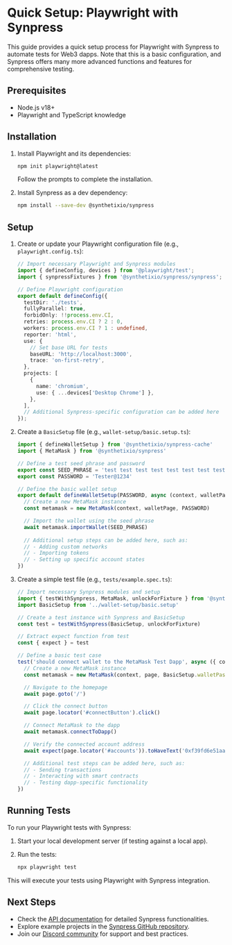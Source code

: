 # Quick Setup: Playwright with Synpress

This guide provides a quick setup process for Playwright with Synpress to automate tests for Web3 dapps. Note that this is a basic configuration, and Synpress offers many more advanced functions and features for comprehensive testing.

## Prerequisites

- Node.js v18+
- Playwright and TypeScript knowledge

## Installation

1. Install Playwright and its dependencies:

   ```bash
   npm init playwright@latest
   ```

   Follow the prompts to complete the installation.

2. Install Synpress as a dev dependency:

   ```bash
   npm install --save-dev @synthetixio/synpress
   ```

## Setup

1. Create or update your Playwright configuration file (e.g., `playwright.config.ts`):

   ```typescript
   // Import necessary Playwright and Synpress modules
   import { defineConfig, devices } from '@playwright/test';
   import { synpressFixtures } from '@synthetixio/synpress/synpress';

   // Define Playwright configuration
   export default defineConfig({
     testDir: './tests',
     fullyParallel: true,
     forbidOnly: !!process.env.CI,
     retries: process.env.CI ? 2 : 0,
     workers: process.env.CI ? 1 : undefined,
     reporter: 'html',
     use: {
       // Set base URL for tests
       baseURL: 'http://localhost:3000',
       trace: 'on-first-retry',
     },
     projects: [
       {
         name: 'chromium',
         use: { ...devices['Desktop Chrome'] },
       },
     ],
     // Additional Synpress-specific configuration can be added here
   });
   ```

2. Create a `BasicSetup` file (e.g., `wallet-setup/basic.setup.ts`):

   ```typescript
   import { defineWalletSetup } from '@synthetixio/synpress-cache'
   import { MetaMask } from '@synthetixio/synpress'

   // Define a test seed phrase and password
   export const SEED_PHRASE = 'test test test test test test test test test test test junk'
   export const PASSWORD = 'Tester@1234'

   // Define the basic wallet setup
   export default defineWalletSetup(PASSWORD, async (context, walletPage) => {
     // Create a new MetaMask instance
     const metamask = new MetaMask(context, walletPage, PASSWORD)

     // Import the wallet using the seed phrase
     await metamask.importWallet(SEED_PHRASE)
     
     // Additional setup steps can be added here, such as:
     // - Adding custom networks
     // - Importing tokens
     // - Setting up specific account states
   })
   ```

3. Create a simple test file (e.g., `tests/example.spec.ts`):

   ```typescript
   // Import necessary Synpress modules and setup
   import { testWithSynpress, MetaMask, unlockForFixture } from '@synthetixio/synpress'
   import BasicSetup from '../wallet-setup/basic.setup'

   // Create a test instance with Synpress and BasicSetup
   const test = testWithSynpress(BasicSetup, unlockForFixture)

   // Extract expect function from test
   const { expect } = test

   // Define a basic test case
   test('should connect wallet to the MetaMask Test Dapp', async ({ context, page, extensionId }) => {
     // Create a new MetaMask instance
     const metamask = new MetaMask(context, page, BasicSetup.walletPassword, extensionId)

     // Navigate to the homepage
     await page.goto('/')

     // Click the connect button
     await page.locator('#connectButton').click()

     // Connect MetaMask to the dapp
     await metamask.connectToDapp()

     // Verify the connected account address
     await expect(page.locator('#accounts')).toHaveText('0xf39fd6e51aad88f6f4ce6ab8827279cfffb92266')

     // Additional test steps can be added here, such as:
     // - Sending transactions
     // - Interacting with smart contracts
     // - Testing dapp-specific functionality
   })
   ```

## Running Tests

To run your Playwright tests with Synpress:

1. Start your local development server (if testing against a local app).

2. Run the tests:

   ```bash
   npx playwright test
   ```

This will execute your tests using Playwright with Synpress integration.

## Next Steps

- Check the [API documentation](/api/) for detailed Synpress functionalities.
- Explore example projects in the [Synpress GitHub repository](https://github.com/Synthetixio/synpress/tree/new-dawn/examples).
- Join our [Discord community](https://discord.gg/XhZKSRGtWc) for support and best practices.
